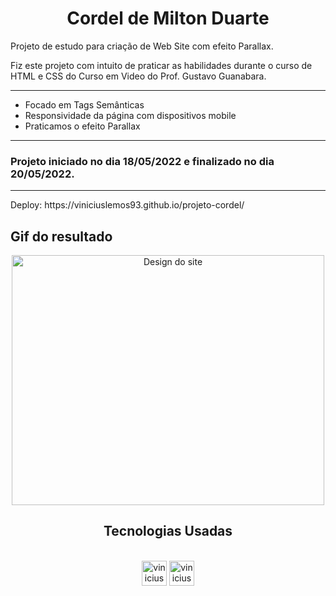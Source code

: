 <h1 align="center">Cordel de Milton Duarte</h1>

Projeto de estudo para criação de Web Site com efeito Parallax.

Fiz este projeto com intuito de praticar as habilidades durante o curso de HTML e CSS do Curso em Video do Prof. Gustavo Guanabara.
<hr>

- Focado em Tags Semânticas
- Responsividade da página com dispositivos mobile
- Praticamos o efeito Parallax
<hr>
<h3> Projeto iniciado no dia 18/05/2022 e finalizado no dia 20/05/2022. </h3>
<hr>
Deploy: https://viniciuslemos93.github.io/projeto-cordel/

## Gif do resultado
<div align="center">
<img align="center" alt="Design do site" height="400" width="500" src="./imagens/resultado-cordel.gif">
</div>

<h2 align="center">Tecnologias Usadas</h2>
<div align="center">
     <div style="display: inline_block margin-left:auto margin-rigth:auto"><br>
        <img align="lef" alt="vinicius-html" height="40 widht="50" src="https://cdn.jsdelivr.net/gh/devicons/devicon/icons/html5/html5-plain-wordmark.svg" />
        <img align="lef" alt="vinicius-css" height="40 widht="50" src="https://cdn.jsdelivr.net/gh/devicons/devicon/icons/css3/css3-plain-wordmark.svg" />
    </div>
</div>
